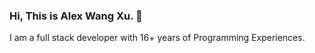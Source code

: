 ### Hi, This is Alex Wang Xu. 👋
I am a full stack developer with 16+ years of Programming Experiences.
